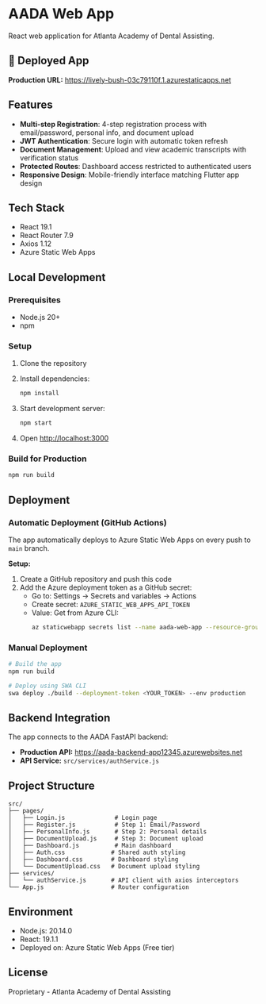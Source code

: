 # AADA Web App

React web application for Atlanta Academy of Dental Assisting.

## 🚀 Deployed App

**Production URL:** https://lively-bush-03c79110f.1.azurestaticapps.net

## Features

- **Multi-step Registration**: 4-step registration process with email/password, personal info, and document upload
- **JWT Authentication**: Secure login with automatic token refresh
- **Document Management**: Upload and view academic transcripts with verification status
- **Protected Routes**: Dashboard access restricted to authenticated users
- **Responsive Design**: Mobile-friendly interface matching Flutter app design

## Tech Stack

- React 19.1
- React Router 7.9
- Axios 1.12
- Azure Static Web Apps

## Local Development

### Prerequisites

- Node.js 20+
- npm

### Setup

1. Clone the repository
2. Install dependencies:
   ```bash
   npm install
   ```

3. Start development server:
   ```bash
   npm start
   ```

4. Open [http://localhost:3000](http://localhost:3000)

### Build for Production

```bash
npm run build
```

## Deployment

### Automatic Deployment (GitHub Actions)

The app automatically deploys to Azure Static Web Apps on every push to `main` branch.

**Setup:**
1. Create a GitHub repository and push this code
2. Add the Azure deployment token as a GitHub secret:
   - Go to: Settings → Secrets and variables → Actions
   - Create secret: `AZURE_STATIC_WEB_APPS_API_TOKEN`
   - Value: Get from Azure CLI:
     ```bash
     az staticwebapp secrets list --name aada-web-app --resource-group aada-backend-rg --query "properties.apiKey" -o tsv
     ```

### Manual Deployment

```bash
# Build the app
npm run build

# Deploy using SWA CLI
swa deploy ./build --deployment-token <YOUR_TOKEN> --env production
```

## Backend Integration

The app connects to the AADA FastAPI backend:
- **Production API:** https://aada-backend-app12345.azurewebsites.net
- **API Service:** `src/services/authService.js`

## Project Structure

```
src/
├── pages/
│   ├── Login.js              # Login page
│   ├── Register.js           # Step 1: Email/Password
│   ├── PersonalInfo.js       # Step 2: Personal details
│   ├── DocumentUpload.js     # Step 3: Document upload
│   ├── Dashboard.js          # Main dashboard
│   ├── Auth.css             # Shared auth styling
│   ├── Dashboard.css        # Dashboard styling
│   └── DocumentUpload.css   # Document upload styling
├── services/
│   └── authService.js       # API client with axios interceptors
└── App.js                   # Router configuration
```

## Environment

- Node.js: 20.14.0
- React: 19.1.1
- Deployed on: Azure Static Web Apps (Free tier)

## License

Proprietary - Atlanta Academy of Dental Assisting
